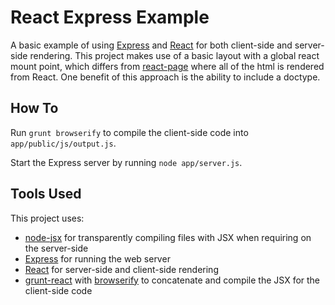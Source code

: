 # React Express Example

A basic example of using [Express](http://expressjs.com/) and [React](http://facebook.github.io/react/index.html) for both client-side and server-side rendering. This project makes use of a basic layout with a global react mount point, which differs from [react-page](https://github.com/facebook/react-page) where all of the html is rendered from React. One benefit of this approach is the ability to include a doctype.

## How To

Run `grunt browserify` to compile the client-side code into `app/public/js/output.js`.

Start the Express server by running `node app/server.js`.

## Tools Used
This project uses:

   * [node-jsx](https://github.com/petehunt/node-jsx) for transparently compiling files with JSX when requiring on the server-side
   * [Express](http://expressjs.com/) for running the web server
   * [React](http://facebook.github.io/react/index.html) for server-side and client-side rendering
   * [grunt-react](https://github.com/ericclemmons/grunt-react) with [browserify](http://browserify.org/) to concatenate and compile the JSX for the client-side code